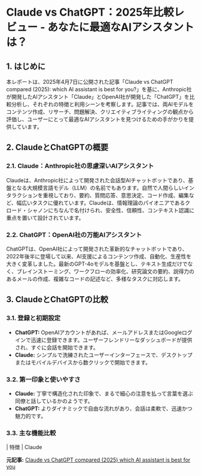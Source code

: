 # Claude vs ChatGPT：2025年比較レビュー - あなたに最適なAIアシスタントは？

## 1. はじめに

本レポートは、2025年4月7日に公開された記事「Claude vs ChatGPT compared (2025): which AI assistant is best for you?」を基に、Anthropic社が開発したAIアシスタント「Claude」とOpenAI社が開発した「ChatGPT」を比較分析し、それぞれの特徴と利用シーンを考察します。記事では、両AIモデルをコンテンツ作成、リサーチ、問題解決、クリエイティブライティングの観点から評価し、ユーザーにとって最適なAIアシスタントを見つけるための手がかりを提供しています。

## 2. ClaudeとChatGPTの概要

### 2.1. Claude：Anthropic社の思慮深いAIアシスタント

Claudeは、Anthropic社によって開発された会話型AIチャットボットであり、基盤となる大規模言語モデル（LLM）の名前でもあります。自然で人間らしいインタラクションを重視しており、要約、質問応答、意思決定、コード作成、編集など、幅広いタスクに優れています。Claudeは、情報理論のパイオニアであるクロード・シャノンにちなんで名付けられ、安全性、信頼性、コンテキスト認識に重点を置いて設計されています。

### 2.2. ChatGPT：OpenAI社の万能AIアシスタント

ChatGPTは、OpenAI社によって開発された革新的なチャットボットであり、2022年後半に登場して以来、AI支援によるコンテンツ作成、自動化、生産性を大きく変革しました。最新のGPT-4oモデルを基盤とし、テキスト生成だけでなく、ブレインストーミング、ワークフローの効率化、研究論文の要約、説得力のあるメールの作成、複雑なコードの記述など、多様なタスクに対応します。

## 3. ClaudeとChatGPTの比較

### 3.1. 登録と初期設定

* **ChatGPT:** OpenAIアカウントがあれば、メールアドレスまたはGoogleログインで迅速に登録できます。ユーザーフレンドリーなダッシュボードが提供され、すぐに会話を開始できます。
* **Claude:** シンプルで洗練されたユーザーインターフェースで、デスクトップまたはモバイルデバイスから数クリックで開始できます。

### 3.2. 第一印象と使いやすさ

* **Claude:** 丁寧で構造化された印象で、まるで細心の注意を払って言葉を選ぶ同僚と話しているかのようです。
* **ChatGPT:** よりダイナミックで自由な流れがあり、会話は柔軟で、迅速かつ魅力的です。

### 3.3. 主な機能比較

| 特徴 | Claude 

**元記事:** [Claude vs ChatGPT compared (2025) which AI assistant is best for you](https://techpoint.africa/guide/claude-vs-chatgpt/)
